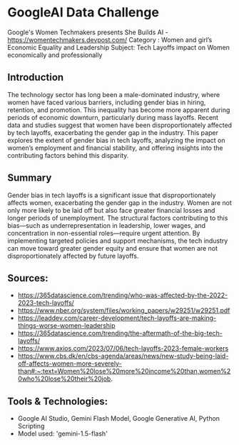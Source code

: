 # GoogleAI Data Challenge
Google's Women Techmakers presents She Builds AI - https://womentechmakers.devpost.com/
Category : Women and girl’s Economic Equality and Leadership Subject: Tech Layoffs impact on Women economically and professionally

## Introduction
The technology sector has long been a male-dominated industry, where women have faced various barriers, including gender bias in hiring, retention, and promotion. This inequality has become more apparent during periods of economic downturn, particularly during mass layoffs. Recent data and studies suggest that women have been disproportionately affected by tech layoffs, exacerbating the gender gap in the industry. This paper explores the extent of gender bias in tech layoffs, analyzing the impact on women’s employment and financial stability, and offering insights into the contributing factors behind this disparity.

## Summary

Gender bias in tech layoffs is a significant issue that disproportionately affects women, exacerbating the gender gap in the industry. Women are not only more likely to be laid off but also face greater financial losses and longer periods of unemployment. The structural factors contributing to this bias—such as underrepresentation in leadership, lower wages, and concentration in non-essential roles—require urgent attention. By implementing targeted policies and support mechanisms, the tech industry can move toward greater gender equity and ensure that women are not disproportionately affected by future layoffs.

## Sources:
- https://365datascience.com/trending/who-was-affected-by-the-2022-2023-tech-layoffs/
- https://www.nber.org/system/files/working_papers/w29251/w29251.pdf
- https://leaddev.com/career-development/tech-layoffs-are-making-things-worse-women-leadership
- https://365datascience.com/trending/the-aftermath-of-the-big-tech-layoffs/
- https://www.axios.com/2023/07/06/tech-layoffs-2023-female-workers
- https://www.cbs.dk/en/cbs-agenda/areas/news/new-study-being-laid-off-affects-women-more-severely-than#:~:text=Women%20lose%20more%20income%20than,women%20who%20lose%20their%20job.



## Tools & Technologies:

* Google AI Studio, Gemini Flash Model, Google Generative AI, Python Scripting
* Model used: 'gemini-1.5-flash'

